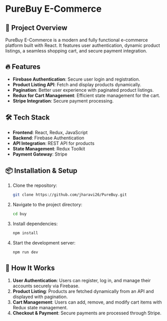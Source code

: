 # PureBuy E-Commerce

## 🚀 Project Overview
PureBuy E-Commerce is a modern and fully functional e-commerce platform built with React. It features user authentication, dynamic product listings, a seamless shopping cart, and secure payment integration.

## 🔥 Features
- **Firebase Authentication**: Secure user login and registration.
- **Product Listing API**: Fetch and display products dynamically.
- **Pagination**: Better user experience with paginated product listings.
- **Redux for Cart Management**: Efficient state management for the cart.
- **Stripe Integration**: Secure payment processing.

## 🛠️ Tech Stack
- **Frontend**: React, Redux, JavaScript
- **Backend**: Firebase Authentication
- **API Integration**: REST API for products
- **State Management**: Redux Toolkit
- **Payment Gateway**: Stripe

## 📦 Installation & Setup
1. Clone the repository:
   ```bash
   git clone https://github.com/jharavi26/PureBuy.git
   ```
2. Navigate to the project directory:
   ```bash
   cd buy
   ```
3. Install dependencies:
   ```bash
   npm install
   ```
4. Start the development server:
   ```bash
   npm run dev
   ```



## 🎯 How It Works
1. **User Authentication**: Users can register, log in, and manage their accounts securely via Firebase.
2. **Product Listing**: Products are fetched dynamically from an API and displayed with pagination.
3. **Cart Management**: Users can add, remove, and modify cart items with Redux state management.
4. **Checkout & Payment**: Secure payments are processed through Stripe.


